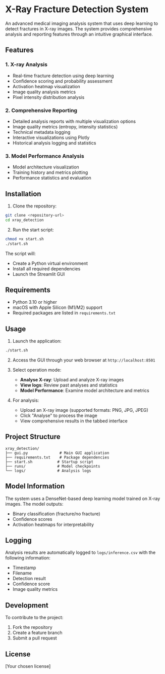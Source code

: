 # X-Ray Fracture Detection System

An advanced medical imaging analysis system that uses deep learning to detect fractures in X-ray images. The system provides comprehensive analysis and reporting features through an intuitive graphical interface.

## Features

### 1. X-ray Analysis
- Real-time fracture detection using deep learning
- Confidence scoring and probability assessment
- Activation heatmap visualization
- Image quality analysis metrics
- Pixel intensity distribution analysis

### 2. Comprehensive Reporting
- Detailed analysis reports with multiple visualization options
- Image quality metrics (entropy, intensity statistics)
- Technical metadata logging
- Interactive visualizations using Plotly
- Historical analysis logging and statistics

### 3. Model Performance Analysis
- Model architecture visualization
- Training history and metrics plotting
- Performance statistics and evaluation

## Installation

1. Clone the repository:
```bash
git clone <repository-url>
cd xray_detection
```

2. Run the start script:
```bash
chmod +x start.sh
./start.sh
```

The script will:
- Create a Python virtual environment
- Install all required dependencies
- Launch the Streamlit GUI

## Requirements

- Python 3.10 or higher
- macOS with Apple Silicon (M1/M2) support
- Required packages are listed in `requirements.txt`

## Usage

1. Launch the application:
```bash
./start.sh
```

2. Access the GUI through your web browser at `http://localhost:8501`

3. Select operation mode:
   - **Analyse X-ray**: Upload and analyze X-ray images
   - **View logs**: Review past analyses and statistics
   - **Model Performance**: Examine model architecture and metrics

4. For analysis:
   - Upload an X-ray image (supported formats: PNG, JPG, JPEG)
   - Click "Analyse" to process the image
   - View comprehensive results in the tabbed interface

## Project Structure

```
xray_detection/
├── gui.py              # Main GUI application
├── requirements.txt    # Package dependencies
├── start.sh           # Startup script
├── runs/              # Model checkpoints
└── logs/              # Analysis logs
```

## Model Information

The system uses a DenseNet-based deep learning model trained on X-ray images. The model outputs:
- Binary classification (fracture/no fracture)
- Confidence scores
- Activation heatmaps for interpretability

## Logging

Analysis results are automatically logged to `logs/inference.csv` with the following information:
- Timestamp
- Filename
- Detection result
- Confidence score
- Image quality metrics

## Development

To contribute to the project:
1. Fork the repository
2. Create a feature branch
3. Submit a pull request

## License

[Your chosen license]